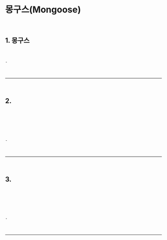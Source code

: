 # 몽구스(Mongoose)

<br>

## 1. 몽구스

<br>

    - 
  
<br>

***

<br>

## 2. 

<br>

```javascript



```

<br>

    - 

<br>

***

<br>

## 3. 

<br>

```javascript



```

<br>

    - 

<br>

***

<br>

